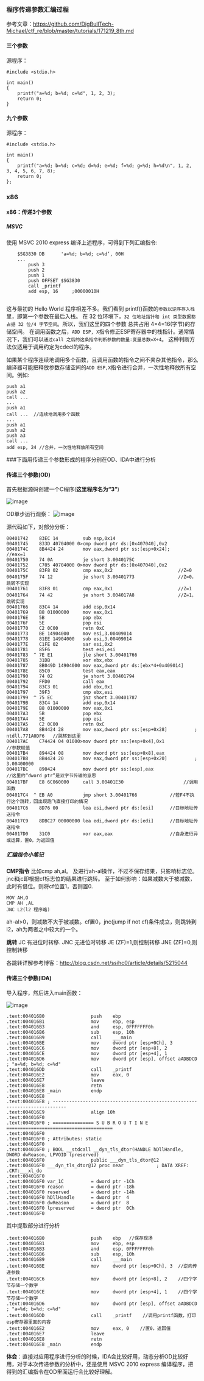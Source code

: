 ### 程序传递参数汇编过程
参考文章：https://github.com/DigBullTech-Michael/ctf_re/blob/master/tutorials/171219_8th.md
#### 三个参数
源程序：
```
#include <stdio.h>

int main()
{
	printf("a=%d; b=%d; c=%d", 1, 2, 3);
	return 0;
}
```
#### 九个参数
源程序：
```
#include <stdio.h>

int main()
{
	printf("a=%d; b=%d; c=%d; d=%d; e=%d; f=%d; g=%d; h=%d\n", 1, 2, 3, 4, 5, 6, 7, 8);
	return 0; 
};
```
### x86
#### x86：传递3个参数
##### MSVC
使用 MSVC 2010 express 编译上述程序，可得到下列汇编指令:
```
	$SG3830 DB		'a=%d; b=%d; c=%d’, 00H
	...
		push 3
		push 2
		push 1
		push OFFSET $SG3830 
		call _printf
		add esp, 16		;00000010H
		
```
这与最初的 Hello World 程序相差不多。我们看到 printf()函数的`参数以逆序存入栈`里，即第一个参数在最后入栈。
在 32 位环境下，`32 位地址指针和 int 类型数据都占据 32 位/4 字节空间`。所以，我们这里的四个参数 总共占用 4×4=16(字节)的存储空间。
在调用函数之后，`ADD ESP, X`指令修正ESP寄存器中的栈指针。通常情况下，我们可以`通过call 之后的这条指令判断参数的数量:变量总数=X÷4`。
这种判断方法仅适用于调用约定为cdecl的程序。

如果某个程序连续地调用多个函数，且调用函数的指令之间不夹杂其他指令，那么编译器可能把释放参数存储空间的`ADD ESP,X`指令进行合并，一次性地释放所有空间。例如:
```
push a1 
push a2 
call ... 
...
push a1 
call ...  //连续地调用多个函数
...
push a1 
push a2 
push a3 
call ... 
add esp, 24 //合并，一次性地释放所有空间
```


###下面用传递三个参数形成的程序分别在OD、IDA中进行分析

#### 传递三个参数(OD)
首先根据源码创建一个C程序(**这里程序名为“3”**)

![image](image/1513865525984.png)

OD单步运行观察：
![image](image/1513867293120.png)

源代码如下，对部分分析：
```
00401742    83EC 14         sub esp,0x14
00401745    833D 40704000 0>cmp dword ptr ds:[0x407040],0x2
0040174C    8B4424 24       mov eax,dword ptr ss:[esp+0x24];              //eax=1
00401750    74 0A           je short 3.0040175C           
00401752    C705 40704000 0>mov dword ptr ds:[0x407040],0x2
0040175C    83F8 02         cmp eax,0x2                        //Z=0
0040175F    74 12           je short 3.00401773                //Z=0，跳转不实现
00401761    83F8 01         cmp eax,0x1                        //Z=1
00401764    74 42           je short 3.004017A8                //Z=1，跳转实现
00401766    83C4 14         add esp,0x14
00401769    B8 01000000     mov eax,0x1
0040176E    5B              pop ebx
0040176F    5E              pop esi
00401770    C2 0C00         retn 0xC
00401773    BE 14904000     mov esi,3.00409014
00401778    81EE 14904000   sub esi,3.00409014
0040177E    C1FE 02         sar esi,0x2
00401781    85F6            test esi,esi
00401783  ^ 7E E1           jle short 3.00401766
00401785    31DB            xor ebx,ebx
00401787    8B049D 14904000 mov eax,dword ptr ds:[ebx*4+0x409014]
0040178E    85C0            test eax,eax
00401790    74 02           je short 3.00401794
00401792    FFD0            call eax
00401794    83C3 01         add ebx,0x1
00401797    39F3            cmp ebx,esi
00401799  ^ 75 EC           jnz short 3.00401787
0040179B    83C4 14         add esp,0x14
0040179E    B8 01000000     mov eax,0x1
004017A3    5B              pop ebx
004017A4    5E              pop esi
004017A5    C2 0C00         retn 0xC
004017A8    8B4424 28       mov eax,dword ptr ss:[esp+0x28]          ; ntdll.771A0DF6   //跳转到这里
004017AC    C74424 04 01000>mov dword ptr ss:[esp+0x4],0x1                      //参数赋值
004017B4    894424 08       mov dword ptr ss:[esp+0x8],eax
004017B8    8B4424 20       mov eax,dword ptr ss:[esp+0x20]          ; 3.00400000
004017BC    890424          mov dword ptr ss:[esp],eax               //这里的“dword ptr”是双字节传输的意思
004017BF    E8 6C060000     call 3.00401E30                      //调用函数
004017C4  ^ EB A0           jmp short 3.00401766            //若F4不执行这个跳转，回出现跑飞直接打印的情况
004017C6    8D76 00         lea esi,dword ptr ds:[esi]      //目标地址传送指令
004017C9    8DBC27 00000000 lea edi,dword ptr ds:[edi]      //目标地址传送指令
004017D0    31C0            xor eax,eax                     //自身进行异或运算，置0，为返回值

```

##### 汇编指令小笔记
**CMP指令**
比如cmp ah,al。
及进行ah-al操作，不过不保存结果，只影响标志位。
jnc和jc即根据cf标志位的结果进行跳转。
至于如何影响：如果减数大于被减数，此时有借位。则将cf位置1，否则置0.
```
MOV AH,O
CMP AH ,AL
JNC L2(l2 程序略)
```
ah-al>0，则减数不大于被减数。cf置0，jnc(jump if not cf)条件成立，则跳转到l2，ah为两者之中较大的一个。

**跳转**
JC        有进位时转移. 
JNC     无进位时转移
JE       (ZF)=1,则控制转移
JNE    (ZF)=0,则控制转移

各跳转详解参考博客：http://blog.csdn.net/ssihc0/article/details/5215044
#### 传递三个参数(IDA)
导入程序，然后进入main函数：

![image](image/1513867011081.png)


```
.text:004016B0                 push    ebp
.text:004016B1                 mov     ebp, esp
.text:004016B3                 and     esp, 0FFFFFFF0h
.text:004016B6                 sub     esp, 10h
.text:004016B9                 call    ___main
.text:004016BE                 mov     dword ptr [esp+0Ch], 3
.text:004016C6                 mov     dword ptr [esp+8], 2
.text:004016CE                 mov     dword ptr [esp+4], 1
.text:004016D6                 mov     dword ptr [esp], offset aADBDCD ; "a=%d; b=%d; c=%d"
.text:004016DD                 call    _printf
.text:004016E2                 mov     eax, 0
.text:004016E7                 leave
.text:004016E8                 retn
.text:004016E8 _main           endp
.text:004016E8
.text:004016E8 ; ---------------------------------------------------------------------------
.text:004016E9                 align 10h
.text:004016F0
.text:004016F0 ; =============== S U B R O U T I N E =======================================
.text:004016F0
.text:004016F0 ; Attributes: static
.text:004016F0
.text:004016F0 ; BOOL __stdcall __dyn_tls_dtor(HANDLE hDllHandle, DWORD dwReason, LPVOID lpreserved)
.text:004016F0                 public ___dyn_tls_dtor@12
.text:004016F0 ___dyn_tls_dtor@12 proc near            ; DATA XREF: .CRT:___xl_do
.text:004016F0
.text:004016F0 var_1C          = dword ptr -1Ch
.text:004016F0 reason          = dword ptr -18h
.text:004016F0 reserved        = dword ptr -14h
.text:004016F0 hDllHandle      = dword ptr  4
.text:004016F0 dwReason        = dword ptr  8
.text:004016F0 lpreserved      = dword ptr  0Ch
.text:004016F0
```

其中提取部分进行分析

```
.text:004016B0                 push    ebp   //保存现场
.text:004016B1                 mov     ebp, esp
.text:004016B3                 and     esp, 0FFFFFFF0h
.text:004016B6                 sub     esp, 10h
.text:004016B9                 call    ___main
.text:004016BE                 mov     dword ptr [esp+0Ch], 3  //逆向传递参数
.text:004016C6                 mov     dword ptr [esp+8], 2    //四个字节存储一个数字
.text:004016CE                 mov     dword ptr [esp+4], 1    //四个字节存储一个数字
.text:004016D6                 mov     dword ptr [esp], offset aADBDCD ; "a=%d; b=%d; c=%d"
.text:004016DD                 call    _printf    //调用printf函数，打印esp寄存器里面的内容
.text:004016E2                 mov     eax, 0    //置0，返回值
.text:004016E7                 leave
.text:004016E8                 retn
.text:004016E8 _main           endp
```


**体会**：直接对应用程序进行分析的时候，IDA会比较好用，动态分析OD比较好用，对于本次传递参数的分析中，还是使用 MSVC 2010 express 编译程序，把得到的汇编指令在OD里面运行会比较好理解。
